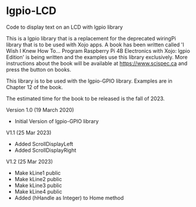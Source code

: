 # lgpio-LCD
Code to display text on an LCD with lgpio library

This is a lgpio library that is a replacement for the deprecated wiringPi library that
is to be used with Xojo apps. A book has been written called 'I Wish I Knew How To...
Program Raspberry Pi 4B Electronics with Xojo: lgpio Edition' is being written and the 
examples use this library exclusively. More instructions about the book will be available
at https://www.scispec.ca and press the button on books. 

This library is to be used with the lgpio-GPIO library. Examples are in Chapter 12 of the book.

The estimated time for the book to be released is the fall of 2023. 

Version 1.0 (19 March 2020)
- Initial Version of lgpio-GPIO library

V1.1 (25 Mar 2023)
 - Added ScrollDisplayLeft
 - Added ScrollDisplayRight

V1.2 (25 Mar 2023)
 - Make kLine1 public
 - Make kLine2 public
 - Make kLine3 public
 - Make kLine4 public
 - Added (hHandle as Integer) to Home method
